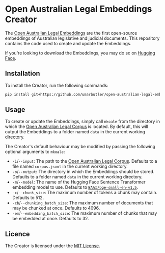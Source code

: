 # Open Australian Legal Embeddings Creator
The [Open Australian Legal Embeddings](https://huggingface.co/datasets/umarbutler/open-australian-legal-embeddings) are the first open-source embeddings of Australian legislative and judicial documents. This repository contains the code used to create and update the Embeddings.

If you're looking to download the Embeddings, you may do so on [Hugging Face](https://huggingface.co/datasets/umarbutler/open-australian-legal-embeddings).

## Installation
To install the Creator, run the following commands:
```bash
pip install git+https://github.com/umarbutler/open-australian-legal-embeddings-creator
```

## Usage
To create or update the Embeddings, simply call `mkoale` from the directory in which the [Open Australian Legal Corpus](https://huggingface.co/datasets/umarbutler/open-australian-legal-corpus) is located. By default, this will output the Embeddings to a folder named `data` in the current working directory.

The Creator's default behaviour may be modified by passing the following optional arguments to `mkoale`:
* `-i`/`--input`: The path to the [Open Australian Legal Corpus](https://huggingface.co/datasets/umarbutler/open-australian-legal-corpus). Defaults to a file named `corpus.jsonl` in the current working directory.
* `-o`/`--output`: The directory in which the Embeddings should be stored. Defaults to a folder named `data` in the current working directory.
* `-m`/`--model`: The name of the Hugging Face Sentence Transformer embedding model to use. Defaults to [`BAAI/bge-small-en-v1.5`](https://huggingface.co/BAAI/bge-small-en-v1.5).
* `-c`/`--chunk_size`: The maximum number of tokens a chunk may contain. Defaults to 512.
* `-cb`/`--chunking_batch_size`: The maximum number of documents that may be chunked at once. Defaults to 4096.
* `-em`/`--embedding_batch_size`: The maximum number of chunks that may be embedded at once. Defaults to 32.

## Licence
The Creator is licensed under the [MIT License](LICENCE).